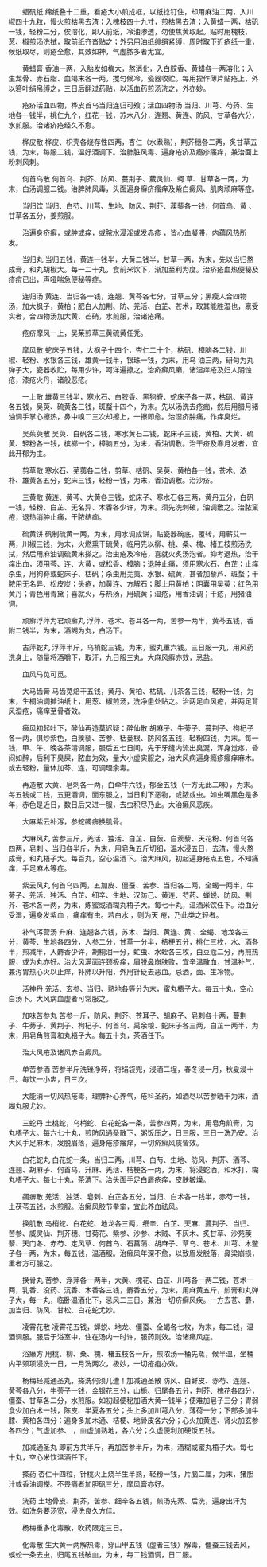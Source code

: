 <!-- { "loadSidebar": true } -->
　　蜡矾纸 绵纸叠十二重，看疮大小煎成框，以纸捻钉住，却用麻油二两，入川椒四十九粒，慢火煎枯黑去渣；入槐枝四十九寸，煎枯黑去渣；入黄蜡一两，枯矾一钱，轻粉二分，俟溶化，即入前纸，冷油渗透，勿使焦黄取起。贴时用槐枝、葱、椒煎汤洗拭，取前纸齐沓贴之；外另用油纸绯绢紧缚，周时取下近疮纸一重，候纸取尽，则疮全愈，其效如神，气虚脓多者尤宜。

　　黄蜡膏 香油一两，入胎发如梅大，熬消化，入白胶香、黄蜡各一两溶化；入生龙骨、赤石脂、血竭末各一两，搅匀候冷，瓷器收贮。每用捏作薄片贴疮上，外以箬叶绢帛缚之，三日后翻过药贴，以活血药煎汤洗之，外亦妙。

　　疮疥活血四物，桦皮首乌当归连归可飧；活血四物汤 当归、川芎、芍药、生地各一钱半，桃仁九个，红花一钱，苏木八分，连翘、黄连、防风、甘草各六分，水煎服。治诸疥疮经久不愈。

　　桦皮散 桦皮、枳壳各烧存性四两，杏仁（水煮熟），荆芥穗各二两，炙甘草五钱，为末，每服二钱，温好酒调下。治肺脏风毒、遍身疮疥及瘾疹瘙痒，兼治面上粉刺风刺。

　　何首乌散 何首乌、荆芥、防风、蔓荆子、葳灵仙、蚵 草、甘草各一两，为末，白汤调服二钱。治脾肺风毒，头面遍身癣疥瘙痒及紫白癜风、肌肉顽麻等症。

　　当归饮 当归、白芍、川芎、生地、防风、荆芥、蒺藜各一钱，何首乌、黄 、甘草各五分，姜煎服。

　　治遍身疥癣，或肿或痒，或脓水浸淫或发赤疹 ，皆心血凝滞，内蕴风热所发。

　　当归丸 当归五钱，黄连一钱半，大黄二钱半，甘草一两，为末，先以当归熬成膏，和丸胡椒大。每一二十丸，食前米饮下，渐加至利为度。治疥疮血热便秘及疹痘已出，声哑喘急便秘等症。

　　连归汤 黄连、当归各一钱，连翘、黄芩各七分，甘草三分；黑瘦人合四物汤，加大枫子，黄柏；肥白人加荆、防、羌活、白芷、苍术，取其能胜湿也，禀受实者，合四物汤加大黄、芒硝，水煎服，治诸疮痛。

　　疮疥摩风一上，吴茱煎草三黄硫黄任秃。

　　摩风散 蛇床子五钱，大枫子十四个，杏仁二十个，枯矾、樟脑各二钱，川椒、轻粉、水银各三钱，雄黄一钱半，银珠一钱，为末，用乌 油三两，研匀为丸弹子大，瓷器收贮，每用少许，呵洋遍擦之。治疥癣风癞，诸湿痒疮及妇人阴蚀疮，漆疮火丹，诸般恶疮。

　　一上散 雄黄三钱半，寒水石、白胶香、黑狗脊、蛇床子各一两，枯矾、黄连各五钱，吴萸、硫黄各三钱，斑蝥十四个，为末。先以汤洗去疮痂，然后用腊月猪油调手掌心擦热，鼻中嗅二三次却擦上，一擦即愈。治湿疥肿痛，作痒臭烂。

　　吴茱萸散 吴萸、白矾各二钱，寒水黄石二钱，蛇床子三钱，黄柏、大黄、硫黄、轻粉各一钱，槟榔一个，樟脑五分，为末，香油调敷。治干疥及春月发者，宜此开郁为主。

　　剪草散 寒水石、芜荑各二钱，剪草、枯矾、吴萸、黄柏各一钱，苍术、浓朴、雄黄各五分，蛇床三钱，轻粉一钱，为末，香油调敷。治沙疥。

　　三黄散 黄连、黄芩、大黄各三钱，蛇床子、寒水石各三两，黄丹五分，白矾一钱，轻粉、白芷、无名异、木香各少许，为末。须先洗刺破，油调敷之。治脓窠疮，退热消肿止痛，干脓结痂。

　　硫黄饼 矾制硫黄一两，为末，用水调成饼，贴瓷器碗底，覆转，用蕲艾一两，川椒三钱，为末，火燃熏干硫黄，临用先以柳、桃、桑、槐、楮五枝煎汤洗拭，然后用麻油调硫黄末搽之。治虫疮及冷疮，喜就火炙汤泡者。抑考退热，治干痒出血，须用芩、连、大黄，或松香、樟脑；退肿止痛，须用寒水石、白芷；止痒杀虫，用狗脊或蛇床子、枯矾；杀虫用芜荑、水银、硫黄，甚者加藜芦、斑蝥；干脓用无名异、松皮炭；头疮，加黄连、方解石；脚上用黄柏；阴囊用吴萸；红色用黄丹；青色用青黛；喜就火，与热汤，用硫黄；湿疮，用香油调；干疮，用猪油调。

　　顽癣浮萍为君顽癣丸 浮萍、苍术、苍耳各一两，苦参一两半，黄芩五钱，香附二钱半，为末，酒糊为丸，白汤下。

　　古萍蛇丸 浮萍半斤，乌梢蛇三钱，为末，蜜丸重六钱。三日服一丸，用风药洗身上，随量将酒嚼下，取汗，九日服三丸，大麻风癣亦效，忌盐。

　　血风马苋可觅。

　　大马齿膏 马齿苋焙干五钱，黄丹、黄柏、枯矾、儿茶各三钱，轻粉一钱，为末，生桐油调摊油纸上，用葱、椒煎汤，洗净患处贴之。治两足血风疮，并两足背风湿疮，痛痒至骨者效。

　　癞风初起吐下，醉仙再造莫迟疑：醉仙散 胡麻子、牛蒡子、蔓荆子、枸杞子各一两，俱炒紫色，白蒺藜、苦参、栝蒌根、防风各五钱，轻粉四钱，为末。每一钱，甲、午、晚各茶清调服，服后五七日间，先于牙缝内流出臭涎，浑身觉疼，昏闷如醉，后利下臭屎，脓血为效，量大小虚实服之，治大风病遍身瘾疹瘙痒麻木。或去轻粉，量体加芩、连，可调理余毒。

　　再造散 大黄、皂刺各一两，白牵牛六钱，郁金五钱（一方无此二味），为末。每五钱或二钱，五更酒调，面东服之，当日利下恶物，或脓或虫。如虫嘴黑色是多年，赤色是近日，数日后又进一服，去虫积尽乃止。大治癞风恶疾。

　　大麻紫云补泻，参蛇蠲痹换肌骨。

　　大麻风丸 苦参三斤，羌活、独活、白芷、白蔹、白蒺藜、天花粉、何首乌各四两，皂刺 、当归各半斤，为末，用皂角五斤切细，温水浸五日，去渣，慢火熬成膏，和丸梧子大。每百丸，空心温酒下。治大麻风，初起遍身疮点五色，不知痛痒，手足麻木等症。

　　紫云风丸 何首乌四两，五加皮、僵蚕、苦参、当归各二两，全蝎一两半，牛蒡子、羌活、独活、白芷、细辛、生地、汉防己、黄连、芍药、蝉蜕、防风、荆芥、苍术各一两，为末，炼蜜或酒糊丸梧子大。每七十丸，温酒米饮任下。治血分受湿，遍身发紫血 ，痛痒有虫。若白水 ，则为天 疮，乃此类之轻者。

　　补气泻营汤 升麻、连翘各六钱，苏木、当归、黄连、黄 、全蝎、地龙各三分，黄芩、生地各四分，人参二分，甘草一分半，桔梗五分，桃仁三枚，水、酒各半，煎减半，入麝香少许，胡桐泪一分，虻虫、水蛭各三枚，白豆蔻二分，再煎热服，或为丸亦好。治大风满面连颈极痒，眉脱鼻崩肤败，宜辛温散血，甘温补气，兼泻胃热心火以止痒，补肺以升阳，外用针砭去恶血。忌酒，面、生冷物。

　　活神丹 羌活、玄参、当归、熟地各等分为末，蜜丸梧子大。每五十丸，空心白汤下。大风病血虚者可常服之。

　　加味苦参丸 苦参一斤，防风、荆芥、苍耳子、胡麻子、皂刺各十两，蔓荆子、牛蒡子、黄荆子、枸杞子、何首乌、禹余粮、蛇床子各三两，白芷一两半，为末，用皂角煎膏和丸梧子大。每五十丸，茶酒任下。

　　治大风疮及诸风赤白癜风。

　　单苦参酒 苦参半斤洗锉净碎，将绢袋兜，浸酒二埕，春冬浸一月，秋夏浸十日。每饮一小盅，日三次。

　　大能消一切风热疮毒，理脾补心养气，疮科圣药，如酒尽以苦参晒干为末，酒糊丸服尤妙。

　　三蛇丹 土桃蛇，乌梢蛇、白花蛇各一条，苦参四两，为末，用皂角煎膏，为丸梧子大。每六七十丸，煎防风通圣散下，粥饭压之，日三服，三日一洗乃安。治大风手足麻木，发脱眉落，遍身疮疹瘙痒，一切疥癣风痰皆效。

　　白花蛇丸 白花蛇一条，当归二两，川芎、白芍、生地、防风、荆芥、酒芩、连翘、胡麻子、何首乌、升麻、羌活、桔梗各一两，为末，将浸蛇酒，和水打，糊丸梧子大。每七十丸，茶清下。治头面手足白屑疮痒，皮肤皴燥。

　　蠲痹散 羌活、独活、皂刺、白芷各五分，当归、白术各一钱半，赤芍一钱，土茯苓五钱，水煎服。治癞风肢节拳挛，宜此养血祛风。

　　换肌散 乌梢蛇、白花蛇、地龙各三两，细辛、白芷、天麻、蔓荆子、当归、苦参、威灵仙、荆芥穗、甘菊花、紫参、沙参、木贼、不灰木、炙甘草、沙苑蒺藜、天门冬、赤芍、定风草、何首乌、石菖蒲、胡麻子、草乌、苍术、川芎、木鳖子各一两，为末，每五钱，温酒服。治癞风年深不愈，以致眉发脱落，鼻梁崩损，重者方可服之。

　　换骨丸 苦参、浮萍各一两半，大黄、槐花、白芷、川芎各一两二钱，苍术一两，乳香、没药、沉香、木香各三钱，麝香五分，为末，用麻黄五斤，煎膏和丸弹子大，每一丸，临卧温酒化下，忌风二三日。兼治一切疥癣风疾。一方去苍、麝，加当归、防风、甘松、白花蛇尤妙。

　　凌霄花散 凌霄花五钱，蝉蜕、地龙、僵蚕、全蝎各七枚，为末，每二钱，温酒调服。服后于浴室中，住在汤内一时许，服药则效。治诸癞风症。

　　浴癞方 用桃、柳、桑、槐、楮五枝各一斤，煎浓汤一桶先蒸，候半温，坐桶内平颈项浸洗一日，一月洗两次，极妙，一切疮疽亦效。

　　杨梅轻减通圣丸，搽洗何须几遭！加减通圣散 防风、白鲜皮、赤芍、连翘、黄芩各八分，牛蒡子一钱，金银花三分，山栀、归尾各五分，荆芥、槐花各四分，僵蚕、甘草各二分，水煎服。如初起便秘加酒大黄一钱半；便难加皂子三分；胃弱食少加白术一钱，陈皮、半夏各五分；头上多加川芎八分，薄荷一分；下部多加牛膝、黄柏各四分：遍身多加木通、桔梗、地骨皮各六分；心火加黄连、肾火加玄参各四分；气虚加参、 ，血虚加熟地，各六分；久虚便利加硬饭五钱。

　　加减通圣丸 即前方共半斤，再加苦参半斤，为末，酒糊或蜜丸梧子大。每七十丸，空心米饮温酒任下。

　　搽药 杏仁十四粒，针桃火上烧半生半熟，轻粉一钱，片脑二厘，为末，猪胆汁或香油调搽。不畏痛者加胆矾三分，摩风膏亦好。

　　洗药 土地骨皮、荆芥，苦参、细辛各五钱，煎汤先蒸、后洗，遍身出汗为效。如洗务要汤宽，浸洗良久方佳。

　　杨梅重多化毒散，吹药限定三日。

　　化毒散 生大黄一两解热毒，穿山甲五钱（虚者三钱）解毒，僵蚕三钱去风，蜈蚣一条去虫，归尾五钱破血，为末，每二钱酒调，日二服。


